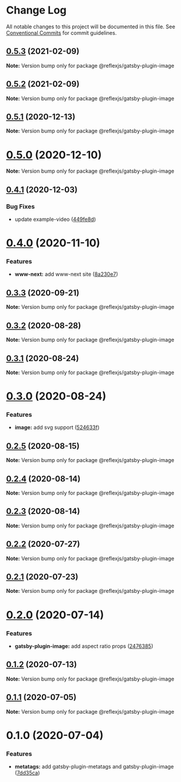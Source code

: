 # Change Log

All notable changes to this project will be documented in this file.
See [Conventional Commits](https://conventionalcommits.org) for commit guidelines.

## [0.5.3](https://github.com/reflexjs/reflex/compare/@reflexjs/gatsby-plugin-image@0.5.2...@reflexjs/gatsby-plugin-image@0.5.3) (2021-02-09)

**Note:** Version bump only for package @reflexjs/gatsby-plugin-image





## [0.5.2](https://github.com/reflexjs/reflex/compare/@reflexjs/gatsby-plugin-image@0.5.1...@reflexjs/gatsby-plugin-image@0.5.2) (2021-02-09)

**Note:** Version bump only for package @reflexjs/gatsby-plugin-image





## [0.5.1](https://github.com/reflexjs/reflex/compare/@reflexjs/gatsby-plugin-image@0.5.0...@reflexjs/gatsby-plugin-image@0.5.1) (2020-12-13)

**Note:** Version bump only for package @reflexjs/gatsby-plugin-image





# [0.5.0](https://github.com/reflexjs/reflex/compare/@reflexjs/gatsby-plugin-image@0.4.1...@reflexjs/gatsby-plugin-image@0.5.0) (2020-12-10)

**Note:** Version bump only for package @reflexjs/gatsby-plugin-image





## [0.4.1](https://github.com/reflexjs/reflex/compare/@reflexjs/gatsby-plugin-image@0.4.0...@reflexjs/gatsby-plugin-image@0.4.1) (2020-12-03)


### Bug Fixes

* update example-video ([449fe8d](https://github.com/reflexjs/reflex/commit/449fe8da1d9b188d66ca1a07d2ec8a457593f2fc))





# [0.4.0](https://github.com/reflexjs/reflex/compare/@reflexjs/gatsby-plugin-image@0.3.3...@reflexjs/gatsby-plugin-image@0.4.0) (2020-11-10)


### Features

* **www-next:** add www-next site ([8a230e7](https://github.com/reflexjs/reflex/commit/8a230e7e43d1bb6a25c7332501547ee0f9eea080))





## [0.3.3](https://github.com/reflexjs/reflex/compare/@reflexjs/gatsby-plugin-image@0.3.2...@reflexjs/gatsby-plugin-image@0.3.3) (2020-09-21)

**Note:** Version bump only for package @reflexjs/gatsby-plugin-image





## [0.3.2](https://github.com/reflexjs/reflex/compare/@reflexjs/gatsby-plugin-image@0.3.1...@reflexjs/gatsby-plugin-image@0.3.2) (2020-08-28)

**Note:** Version bump only for package @reflexjs/gatsby-plugin-image





## [0.3.1](https://github.com/reflexjs/reflex/compare/@reflexjs/gatsby-plugin-image@0.3.0...@reflexjs/gatsby-plugin-image@0.3.1) (2020-08-24)

**Note:** Version bump only for package @reflexjs/gatsby-plugin-image





# [0.3.0](https://github.com/reflexjs/reflex/compare/@reflexjs/gatsby-plugin-image@0.2.5...@reflexjs/gatsby-plugin-image@0.3.0) (2020-08-24)


### Features

* **image:** add svg support ([524633f](https://github.com/reflexjs/reflex/commit/524633f71f0c78d3e3bc383e8e694ae79a4d000d))





## [0.2.5](https://github.com/reflexjs/reflex/compare/@reflexjs/gatsby-plugin-image@0.2.4...@reflexjs/gatsby-plugin-image@0.2.5) (2020-08-15)

**Note:** Version bump only for package @reflexjs/gatsby-plugin-image





## [0.2.4](https://github.com/reflexjs/reflex/compare/@reflexjs/gatsby-plugin-image@0.2.3...@reflexjs/gatsby-plugin-image@0.2.4) (2020-08-14)

**Note:** Version bump only for package @reflexjs/gatsby-plugin-image





## [0.2.3](https://github.com/reflexjs/reflex/compare/@reflexjs/gatsby-plugin-image@0.2.2...@reflexjs/gatsby-plugin-image@0.2.3) (2020-08-14)

**Note:** Version bump only for package @reflexjs/gatsby-plugin-image





## [0.2.2](https://github.com/reflexjs/reflex/compare/@reflexjs/gatsby-plugin-image@0.2.1...@reflexjs/gatsby-plugin-image@0.2.2) (2020-07-27)

**Note:** Version bump only for package @reflexjs/gatsby-plugin-image





## [0.2.1](https://github.com/reflexjs/reflex/compare/@reflexjs/gatsby-plugin-image@0.2.0...@reflexjs/gatsby-plugin-image@0.2.1) (2020-07-23)

**Note:** Version bump only for package @reflexjs/gatsby-plugin-image





# [0.2.0](https://github.com/reflexjs/reflex/compare/@reflexjs/gatsby-plugin-image@0.1.2...@reflexjs/gatsby-plugin-image@0.2.0) (2020-07-14)


### Features

* **gatsby-plugin-image:** add aspect ratio props ([2476385](https://github.com/reflexjs/reflex/commit/2476385db2d08d1585ddfb316a13fc7ae392a7b9))





## [0.1.2](https://github.com/reflexjs/reflex/compare/@reflexjs/gatsby-plugin-image@0.1.1...@reflexjs/gatsby-plugin-image@0.1.2) (2020-07-13)

**Note:** Version bump only for package @reflexjs/gatsby-plugin-image





## [0.1.1](https://github.com/reflexjs/reflex/compare/@reflexjs/gatsby-plugin-image@0.1.0...@reflexjs/gatsby-plugin-image@0.1.1) (2020-07-05)

**Note:** Version bump only for package @reflexjs/gatsby-plugin-image





# 0.1.0 (2020-07-04)


### Features

* **metatags:** add gatsby-plugin-metatags and gatsby-plugin-image ([7dd35ca](https://github.com/reflexjs/reflex/commit/7dd35ca5a88f686f11a0f3772d4eaaa640842ba9))
